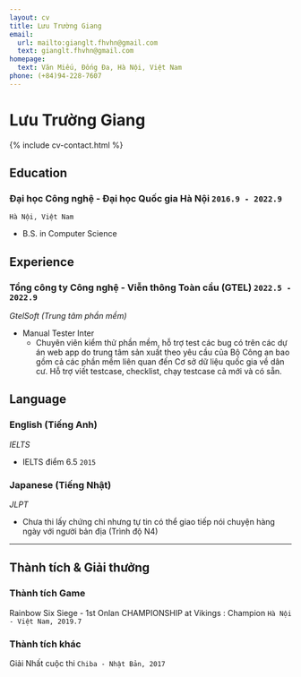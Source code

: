 ```yaml
---
layout: cv
title: Lưu Trường Giang
email:
  url: mailto:gianglt.fhvhn@gmail.com
  text: gianglt.fhvhn@gmail.com
homepage:
  text: Văn Miếu, Đống Đa, Hà Nội, Việt Nam
phone: (+84)94-228-7607
---
```


# **Lưu** Trường Giang

<!--
include contact information from the front matter
Supported arguments:
    - homepage: url, text
    - phone
    - email
-->

{% include cv-contact.html %}

## Education

### **Đại học Công nghệ - Đại học Quốc gia Hà Nội** `2016.9 - 2022.9`

```
Hà Nội, Việt Nam
```

- B.S. in Computer Science

## Experience
### **Tổng công ty Công nghệ - Viễn thông Toàn cầu (GTEL)** `2022.5 - 2022.9`
_GtelSoft (Trung tâm phần mềm)_<br>
  - Manual Tester Inter
    + Chuyên viên kiểm thử phần mềm, hỗ trợ test các bug có trên các dự án web app do trung tâm sản xuất theo yêu cầu của Bộ Công an bao gồm cả các phần mềm liên quan đến Cơ sở dữ liệu quốc gia về dân cư. Hỗ trợ viết testcase, checklist, chạy testcase cả mới và có sẵn.

## Language
### **English** (Tiếng Anh)
_IELTS_<br>
  - IELTS điểm 6.5 `2015`

### **Japanese** (Tiếng Nhật)
_JLPT_<br>
  - Chưa thi lấy chứng chỉ nhưng tự tin có thể giao tiếp nói chuyện hàng ngày với người bản địa (Trình độ N4)

---

## Thành tích & Giải thưởng

### Thành tích Game
Rainbow Six Siege - 1st Onlan CHAMPIONSHIP at Vikings : Champion `Hà Nội - Việt Nam, 2019.7` <br>

### Thành tích khác
Giải Nhất cuộc thi  `Chiba - Nhật Bản, 2017` <br>

<!-- ### Footer

Last updated: August 2023 -->
